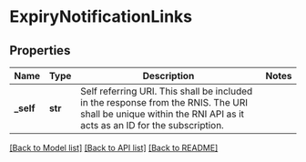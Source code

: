# ExpiryNotificationLinks

## Properties
Name | Type | Description | Notes
------------ | ------------- | ------------- | -------------
**_self** | **str** | Self referring URI. This shall be included in the response from the RNIS. The URI shall be unique within the RNI API as it acts as an ID for the subscription. | 

[[Back to Model list]](../README.md#documentation-for-models) [[Back to API list]](../README.md#documentation-for-api-endpoints) [[Back to README]](../README.md)

